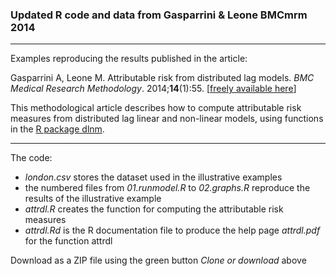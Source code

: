 
### Updated R code and data from Gasparrini & Leone BMCmrm 2014

--------------------------------------------------------------------------------

Examples reproducing the results published in the article:

Gasparrini A, Leone M. Attributable risk from distributed lag models. *BMC Medical Research Methodology*. 2014;**14**(1):55. [[freely available here](http://www.ag-myresearch.com/2014_gasparrini_bmcmrm.html)]

This methodological article describes how to compute attributable risk measures from distributed lag linear and non-linear models, using functions in the [R package dlnm](https://github.com/gasparrini/dlnm).

--------------------------------------------------------------------------------

The code:

  * *london.csv* stores the dataset used in the illustrative examples
  * the numbered files from *01.runmodel.R* to *02.graphs.R* reproduce the results of the illustrative example
  * *attrdl.R* creates the function for computing the attributable risk measures
  * *attrdl.Rd* is the R documentation file to produce the help page *attrdl.pdf* for the function attrdl
  
Download as a ZIP file using the green button *Clone or download* above
